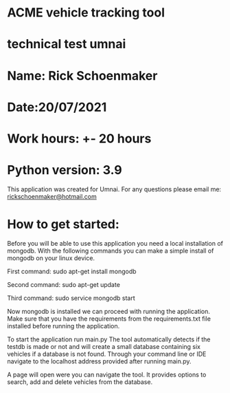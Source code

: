 # ACME vehicle tracking tool
# technical test umnai
# Name: Rick Schoenmaker
# Date:20/07/2021
# Work hours: +- 20 hours
# Python version: 3.9



This application was created for Umnai.
For any questions please email me: rickschoenmaker@hotmail.com





# How to get started:
Before you will be able to use this application you need a local installation of mongodb.
With the following commands you can make a simple install of mongodb on your linux device.

First command:
sudo apt-get install mongodb

Second command:
sudo apt-get update

Third command:
sudo service mongodb start

Now mongodb is installed we can proceed with running the application.
Make sure that you have the requirements from the requirements.txt file installed before running the application.


To start the application run main.py The tool automatically detects if the testdb is made or not and will create a small database containing six vehicles if a database is not found.
Through your command line or IDE navigate to the localhost address provided after running main.py.

A page will open were you can navigate the tool. It provides options to search, add and delete vehicles from the database.
